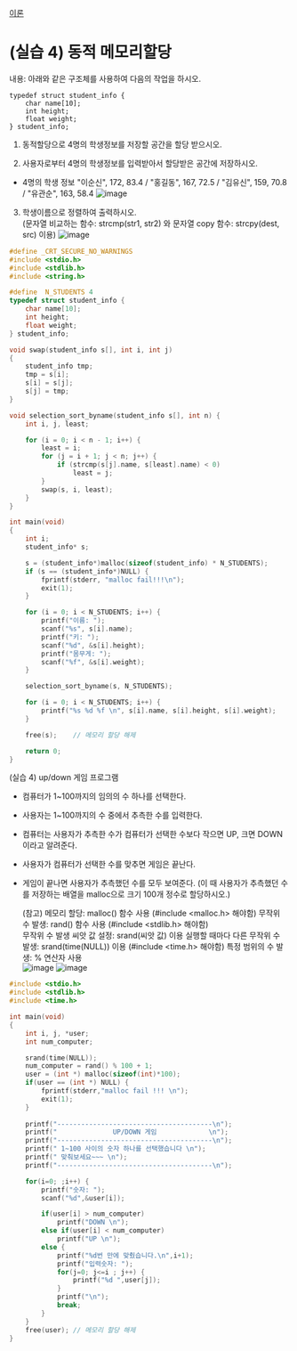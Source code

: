 [이론](https://github.com/qlkdkd/DataStruct/blob/main/week5/readme.md)

# (실습 4) 동적 메모리할당

내용: 아래와 같은 구조체를 사용하여 다음의 작업을 하시오.
```
typedef struct student_info {
    char name[10];
    int height;
    float weight;
} student_info;
```


1) 동적할당으로 4명의 학생정보를 저장할 공간을 할당 받으시오.

2) 사용자로부터 4명의 학생정보를 입력받아서 할당받은 공간에 저장하시오.

- 4명의 학생 정보
"이순신", 172, 83.4 / "홍길동", 167, 72.5 / "김유신", 159, 70.8 / "유관순", 163, 58.4
 ![image](https://github.com/qlkdkd/DataStruct/assets/71871927/df79742a-b955-4372-a44f-5f93b7be8515)

3) 학생이름으로 정렬하여 출력하시오.  
(문자열 비교하는 함수: strcmp(str1, str2) 와 문자열 copy 함수: strcpy(dest, src) 이용)
![image](https://github.com/qlkdkd/DataStruct/assets/71871927/f3288370-0d93-43ca-840a-d2f3588df0d7)

```c
#define _CRT_SECURE_NO_WARNINGS
#include <stdio.h>
#include <stdlib.h>
#include <string.h>

#define	 N_STUDENTS	4
typedef struct student_info {
	char name[10];
	int height;
	float weight;
} student_info;

void swap(student_info s[], int i, int j)
{
	student_info tmp;
	tmp = s[i];
	s[i] = s[j];
	s[j] = tmp;
}

void selection_sort_byname(student_info s[], int n) {
	int i, j, least;

	for (i = 0; i < n - 1; i++) {
		least = i;
		for (j = i + 1; j < n; j++) {
			if (strcmp(s[j].name, s[least].name) < 0)
				least = j;
		}
		swap(s, i, least);
	}
}

int main(void)
{
	int i;
	student_info* s;

	s = (student_info*)malloc(sizeof(student_info) * N_STUDENTS);
	if (s == (student_info*)NULL) {
		fprintf(stderr, "malloc fail!!!\n");
		exit(1);
	}

	for (i = 0; i < N_STUDENTS; i++) {
		printf("이름: ");
		scanf("%s", s[i].name);
		printf("키: ");
		scanf("%d", &s[i].height);
		printf("몸무게: ");
		scanf("%f", &s[i].weight);
	}

	selection_sort_byname(s, N_STUDENTS);

	for (i = 0; i < N_STUDENTS; i++) {
		printf("%s %d %f \n", s[i].name, s[i].height, s[i].weight);
	}

	free(s);	// 메모리 할당 해제

	return 0;
}

```
 

(실습 4) up/down 게임 프로그램

- 컴퓨터가 1~100까지의 임의의 수 하나를 선택한다.
- 사용자는 1~100까지의 수 중에서 추측한 수를 입력한다.
- 컴퓨터는 사용자가 추측한 수가 컴퓨터가 선택한 수보다 작으면 UP, 크면 DOWN이라고 알려준다.
- 사용자가 컴퓨터가 선택한 수를 맞추면 게임은 끝난다.
- 게임이 끝나면 사용자가 추측했던 수를 모두 보여준다.
  (이 때 사용자가 추측했던 수를 저장하는 배열을 malloc으로 크기 100개 정수로 할당하시오.)

    (참고) 메모리 할당: malloc() 함수 사용  (#include <malloc.h> 해야함)
            무작위 수 발생: rand() 함수 사용 (#include <stdlib.h> 해야함)       
                 무작위 수 발생 씨앗 값 설정: srand(씨앗 값) 이용
                 실행할 때마다 다른 무작위 수 발생: srand(time(NULL))  이용 (#include <time.h> 해야함)
            특정 범위의 수 발생: % 연산자 사용  
            ![image](https://github.com/qlkdkd/DataStruct/assets/71871927/f79ac262-2610-4f86-80ce-3cc6aa2b71ab)
            ![image](https://github.com/qlkdkd/DataStruct/assets/71871927/f28dcd86-4ce8-4865-96fc-28f207be342a)


```c
#include <stdio.h>
#include <stdlib.h>
#include <time.h>

int main(void)
{
	int i, j, *user;
	int	num_computer;

	srand(time(NULL));
	num_computer = rand() % 100 + 1;
	user = (int *) malloc(sizeof(int)*100);
	if(user == (int *) NULL) {
		fprintf(stderr,"malloc fail !!! \n");
		exit(1);
	}
	
	printf("---------------------------------------\n");
	printf("              UP/DOWN 게임             \n");
	printf("---------------------------------------\n");
	printf(" 1~100 사이의 숫자 하나를 선택했습니다 \n");
	printf(" 맞춰보세요~~~ \n");
	printf("---------------------------------------\n");

	for(i=0; ;i++) {
		printf("숫자: ");
		scanf("%d",&user[i]);

		if(user[i] > num_computer) 
			printf("DOWN \n");
		else if(user[i] < num_computer)
			printf("UP \n");
		else {
			printf("%d번 만에 맞췄습니다.\n",i+1);
			printf("입력숫자: ");
			for(j=0; j<=i ; j++) {
				printf("%d ",user[j]);
			}
			printf("\n");
			break;
		}
	}
	free(user); // 메모리 할당 해제
}

```

 

 


 
